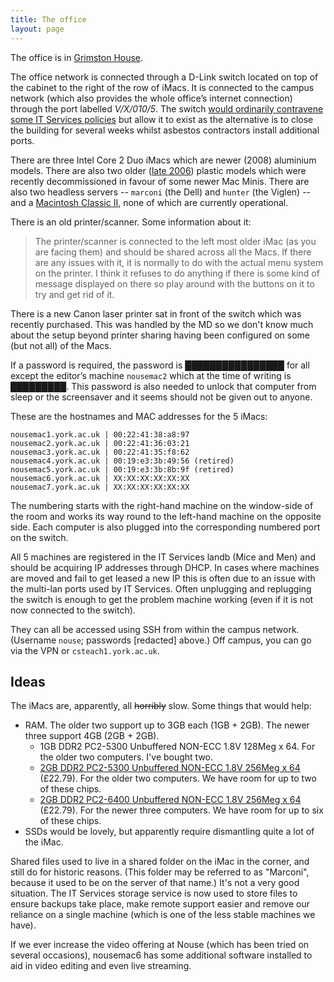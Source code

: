 ```yaml
---
title: The office
layout: page
---
```


The office is in [Grimston House](http://www.openstreetmap.org/way/60004913).

The office network is connected through a D-Link switch located on top of the cabinet to the right of the row of iMacs.
It is connected to the campus network (which also provides the whole office’s internet connection) through the port labelled _V/X/010/5_.
The switch [would ordinarily contravene some IT Services policies](http://www.york.ac.uk/it-services/connect/guidelines/) but allow it to exist as the alternative is to close the building for several weeks whilst asbestos contractors install additional ports.

There are three Intel Core 2 Duo iMacs which are newer (2008) aluminium models. There are also two older ([late 2006](http://support.apple.com/kb/Sp28)) plastic models which were recently decommissioned in favour of some newer Mac Minis.
There are also two headless servers -- `marconi` (the Dell) and `hunter` (the Viglen) -- and a [Macintosh Classic II](http://support.apple.com/kb/sp204), none of which are currently operational.

There is an old printer/scanner. Some information about it:

> The printer/scanner is connected to the left most older iMac (as you are facing them) and should be shared across all the Macs. If there are any issues with it, it is normally to do with the actual menu system on the printer. I think it refuses to do anything if there is some kind of message displayed on there so play around with the buttons on it to try and get rid of it.

There is a new Canon laser printer sat in front of the switch which was recently purchased.  This was handled by the MD so we don't know much about the setup beyond printer sharing having been configured on some (but not all) of the Macs.

If a password is required, the password is ████████████████ for all except the editor’s machine `nousemac2` which at the time of writing is █████████.
This password is also needed to unlock that computer from sleep or the screensaver and it seems should not be given out to anyone.

These are the hostnames and MAC addresses for the 5 iMacs:

    nousemac1.york.ac.uk | 00:22:41:38:a8:97
    nousemac2.york.ac.uk | 00:22:41:36:03:21
    nousemac3.york.ac.uk | 00:22:41:35:f8:62
    nousemac4.york.ac.uk | 00:19:e3:3b:49:56 (retired)
    nousemac5.york.ac.uk | 00:19:e3:3b:8b:9f (retired)
    nousemac6.york.ac.uk | XX:XX:XX:XX:XX:XX
    nousemac7.york.ac.uk | XX:XX:XX:XX:XX:XX

The numbering starts with the right-hand machine on the window-side of the room and works its way round to the left-hand machine on the opposite side. Each computer is also plugged into the corresponding numbered port on the switch.

All 5 machines are registered in the IT Services landb (Mice and Men) and should be acquiring IP addresses through DHCP. In cases where machines are moved and fail to get leased a new IP this is often due to an issue with the multi-lan ports used by IT Services.  Often unplugging and replugging the switch is enough to get the problem machine working (even if it is not now connected to the switch).

They can all be accessed using SSH from within the campus network. (Username `nouse`; passwords [redacted] above.) Off campus, you can go via the VPN or `csteach1.york.ac.uk`.

## Ideas

The iMacs are, apparently, all <del>horribly</del> slow. Some things that would help:

* RAM. The older two support up to 3GB each (1GB + 2GB). The newer three support 4GB (2GB + 2GB).
  - 1GB DDR2 PC2-5300 Unbuffered NON-ECC 1.8V 128Meg x 64. For the older two computers. I've bought two.
  - [2GB DDR2 PC2-5300 Unbuffered NON-ECC 1.8V 256Meg x 64](http://uk.crucial.com/gbr/en/imac-%28late-2006---2*0ghz-or-2*16ghz%29/CT3331830) (£22.79). For the older two computers. We have room for up to two of these chips.
  - [2GB DDR2 PC2-6400 Unbuffered NON-ECC 1.8V 256Meg x 64](http://uk.crucial.com/gbr/en/imac-2*66ghz-intel-core-2-duo-%2820-inch%29-mb324ll-a/CT3331877) (£22.79). For the newer three computers. We have room for up to six of these chips.
* SSDs would be lovely, but apparently require dismantling quite a lot of the iMac.

Shared files used to live in a shared folder on the iMac in the corner, and still do for historic reasons. (This folder may be referred to as "Marconi", because it used to be on the server of that name.) It's not a very good situation.
The IT Services storage service is now used to store files to ensure backups take place, make remote support easier and remove our reliance on a single machine (which is one of the less stable machines we have).

If we ever increase the video offering at Nouse (which has been tried on several occasions), nousemac6 has some additional software installed to aid in video editing and even live streaming.
